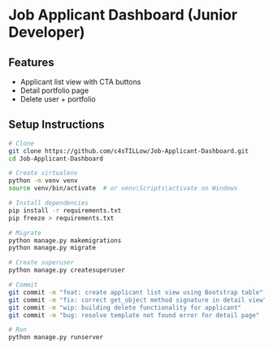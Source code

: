 # Job Applicant Dashboard (Junior Developer)

## Features
- Applicant list view with CTA buttons
- Detail portfolio page
- Delete user + portfolio

## Setup Instructions

```bash
# Clone
git clone https://github.com/c4sTILLow/Job-Applicant-Dashboard.git
cd Job-Applicant-Dashboard

# Create virtualenv
python -m venv venv
source venv/bin/activate  # or venv\Scripts\activate on Windows

# Install dependencies
pip install -r requirements.txt
pip freeze > requirements.txt

# Migrate
python manage.py makemigrations
python manage.py migrate

# Create superuser
python manage.py createsuperuser

# Commit
git commit -m "feat: create applicant list view using Bootstrap table"
git commit -m "fix: correct get_object method signature in detail view"
git commit -m "wip: building delete functionality for applicant"
git commit -m "bug: resolve template not found error for detail page"

# Run
python manage.py runserver
